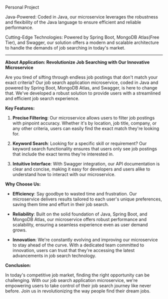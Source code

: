 Personal Project


Java-Powered:
Coded in Java, our microservice leverages the robustness and flexibility of the Java language to ensure efficient and reliable performance.

Cutting-Edge Technologies:
Powered by Spring Boot, MongoDB Atlas(Free Tier), and Swagger, our solution offers a modern and scalable architecture to handle the demands of job searching in today's market.
_______________________________________________________________________________________________________________________________________________________________
**About Application: Revolutionize Job Searching with Our Innovative Microservice**

Are you tired of sifting through endless job postings that don't match your exact criteria? Our job search application microservice, coded in Java and powered by Spring Boot, MongoDB Atlas, and Swagger, is here to change that. We've developed a robust solution to provide users with a streamlined and efficient job search experience.

**Key Features:**

1. **Precise Filtering**: Our microservice allows users to filter job postings with pinpoint accuracy. Whether it's by location, job title, company, or any other criteria, users can easily find the exact match they're looking for.

2. **Keyword Search**: Looking for a specific skill or requirement? Our keyword search functionality ensures that users only see job postings that include the exact terms they're interested in.

3. **Intuitive Interface**: With Swagger integration, our API documentation is clear and concise, making it easy for developers and users alike to understand how to interact with our microservice.

**Why Choose Us:**

- **Efficiency**: Say goodbye to wasted time and frustration. Our microservice delivers results tailored to each user's unique preferences, saving them time and effort in their job search.

- **Reliability**: Built on the solid foundation of Java, Spring Boot, and MongoDB Atlas, our microservice offers robust performance and scalability, ensuring a seamless experience even as user demand grows.

- **Innovation**: We're constantly evolving and improving our microservice to stay ahead of the curve. With a dedicated team committed to innovation, users can trust that they're accessing the latest advancements in job search technology.

**Conclusion:**

In today's competitive job market, finding the right opportunity can be challenging. With our job search application microservice, we're empowering users to take control of their job search journey like never before. Join us in revolutionizing the way people find their dream jobs.
